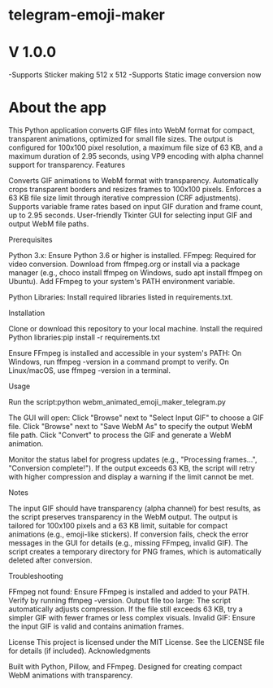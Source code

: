 # telegram-emoji-maker

# V 1.0.0

-Supports Sticker making 512 x 512
-Supports Static image conversion now

# About the app

This Python application converts GIF files into WebM format for compact, transparent animations, optimized for small file sizes. The output is configured for 100x100 pixel resolution, a maximum file size of 63 KB, and a maximum duration of 2.95 seconds, using VP9 encoding with alpha channel support for transparency.
Features

Converts GIF animations to WebM format with transparency.
Automatically crops transparent borders and resizes frames to 100x100 pixels.
Enforces a 63 KB file size limit through iterative compression (CRF adjustments).
Supports variable frame rates based on input GIF duration and frame count, up to 2.95 seconds.
User-friendly Tkinter GUI for selecting input GIF and output WebM file paths.

Prerequisites

Python 3.x: Ensure Python 3.6 or higher is installed.
FFmpeg: Required for video conversion. Download from ffmpeg.org or install via a package manager (e.g., choco install ffmpeg on Windows, sudo apt install ffmpeg on Ubuntu).
Add FFmpeg to your system's PATH environment variable.


Python Libraries: Install required libraries listed in requirements.txt.

Installation

Clone or download this repository to your local machine.
Install the required Python libraries:pip install -r requirements.txt


Ensure FFmpeg is installed and accessible in your system's PATH:
On Windows, run ffmpeg -version in a command prompt to verify.
On Linux/macOS, use ffmpeg -version in a terminal.



Usage

Run the script:python webm_animated_emoji_maker_telegram.py


The GUI will open:
Click "Browse" next to "Select Input GIF" to choose a GIF file.
Click "Browse" next to "Save WebM As" to specify the output WebM file path.
Click "Convert" to process the GIF and generate a WebM animation.


Monitor the status label for progress updates (e.g., "Processing frames...", "Conversion complete!").
If the output exceeds 63 KB, the script will retry with higher compression and display a warning if the limit cannot be met.

Notes

The input GIF should have transparency (alpha channel) for best results, as the script preserves transparency in the WebM output.
The output is tailored for 100x100 pixels and a 63 KB limit, suitable for compact animations (e.g., emoji-like stickers).
If conversion fails, check the error messages in the GUI for details (e.g., missing FFmpeg, invalid GIF).
The script creates a temporary directory for PNG frames, which is automatically deleted after conversion.

Troubleshooting

FFmpeg not found: Ensure FFmpeg is installed and added to your PATH. Verify by running ffmpeg -version.
Output file too large: The script automatically adjusts compression. If the file still exceeds 63 KB, try a simpler GIF with fewer frames or less complex visuals.
Invalid GIF: Ensure the input GIF is valid and contains animation frames.

License
This project is licensed under the MIT License. See the LICENSE file for details (if included).
Acknowledgments

Built with Python, Pillow, and FFmpeg.
Designed for creating compact WebM animations with transparency.
